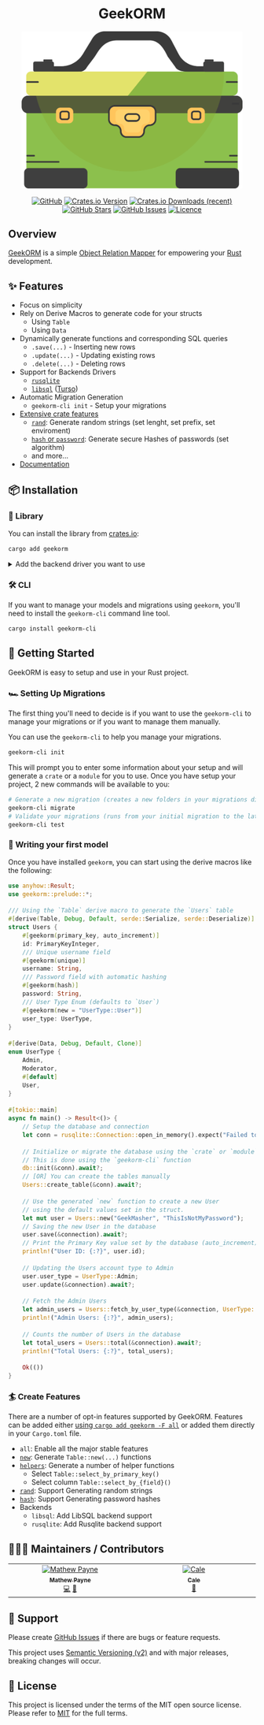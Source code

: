 <!-- markdownlint-disable -->
<div align="center">
<h1>GeekORM</h1>

<img src="./assets/geekorm.png" width="450" title="GeekORM Logo">

[![GitHub](https://img.shields.io/badge/github-%23121011.svg?style=for-the-badge&logo=github&logoColor=white)][github]
[![Crates.io Version](https://img.shields.io/crates/v/geekorm?style=for-the-badge)][crates-io]
[![Crates.io Downloads (recent)](https://img.shields.io/crates/dr/geekorm?style=for-the-badge)][crates-io]
[![GitHub Stars](https://img.shields.io/github/stars/42ByteLabs/geekorm?style=for-the-badge)][github]
[![GitHub Issues](https://img.shields.io/github/issues/42ByteLabs/geekorm?style=for-the-badge)][github-issues]
[![Licence](https://img.shields.io/github/license/Ileriayo/markdown-badges?style=for-the-badge)][license]

</div>
<!-- markdownlint-restore -->

## Overview

[GeekORM][crates-io] is a simple [Object Relation Mapper][docs-orm] for empowering your [Rust][rust-lang] development.

## ✨ Features

- Focus on simplicity
- Rely on Derive Macros to generate code for your structs
  - Using `Table`
  - Using `Data`
- Dynamically generate functions and corresponding SQL queries
  - `.save(...)` - Inserting new rows
  - `.update(...)` - Updating existing rows
  - `.delete(...)` - Deleting rows
- Support for Backends Drivers
  - [`rusqlite`][lib-rusqlite]
  - [`libsql`][lib-libsql] ([Turso][web-turso])
- Automatic Migration Generation
  - `geekorm-cli init` - Setup your migrations
- [Extensive crate features](#-create-features)
  - [`rand`][docs-rand]: Generate random strings (set lenght, set prefix, set enviroment)
  - [`hash` or `password`][docs-hash]: Generate secure Hashes of passwords (set algorithm)
  - and more...
- [Documentation][docs]

## 📦 Installation

### 🦀 Library

You can install the library from [crates.io][crates]:

```bash
cargo add geekorm
```

<!-- markdownlint-disable -->
<details>
<summary>Add the backend driver you want to use</summary>

```bash
cargo add rusqlite
# OR
cargo add libsql
```

Along with the backend driver for `geekorm`:

```bash
cargo add geekorm -F rusqlite
# OR
cargo add geekorm -F libsql
```

</details>
<!-- markdownlint-restore -->

### 🛠️ CLI

If you want to manage your models and migrations using `geekorm`, you'll need to install the `geekorm-cli` command line tool.

```bash
cargo install geekorm-cli
```

## 🏃 Getting Started

GeekORM is easy to setup and use in your Rust project.

### 🏎️ Setting Up Migrations

The first thing you'll need to decide is if you want to use the `geekorm-cli` to manage your migrations or if you want to manage them manually.

You can use the `geekorm-cli` to help you manage your migrations.

```bash
geekorm-cli init
```

This will prompt you to enter some information about your setup and will generate a `crate` or a `module` for you to use.
Once you have setup your project, 2 new commands will be available to you:

```bash
# Generate a new migration (creates a new folders in your migrations directory)
geekorm-cli migrate 
# Validate your migrations (runs from your initial migration to the latest)
geekorm-cli test
```

### 🚀 Writing your first model

Once you have installed `geekorm`, you can start using the derive macros like the following:

```rust
use anyhow::Result;
use geekorm::prelude::*;

/// Using the `Table` derive macro to generate the `Users` table
#[derive(Table, Debug, Default, serde::Serialize, serde::Deserialize)]
struct Users {
    #[geekorm(primary_key, auto_increment)]
    id: PrimaryKeyInteger,
    /// Unique username field
    #[geekorm(unique)]
    username: String,
    /// Password field with automatic hashing
    #[geekorm(hash)]
    password: String,
    /// User Type Enum (defaults to `User`)
    #[geekorm(new = "UserType::User")]
    user_type: UserType,
}

#[derive(Data, Debug, Default, Clone)]
enum UserType {
    Admin,
    Moderator,
    #[default]
    User,
}

#[tokio::main]
async fn main() -> Result<()> {
    // Setup the database and connection
    let conn = rusqlite::Connection::open_in_memory().expect("Failed to open database");

    // Initialize or migrate the database using the `crate` or `module`.
    // This is done using the `geekorm-cli` function
    db::init(&conn).await?;
    // [OR] You can create the tables manually
    Users::create_table(&conn).await?;

    // Use the generated `new` function to create a new User
    // using the default values set in the struct.
    let mut user = Users::new("GeekMasher", "ThisIsNotMyPassword");
    // Saving the new User in the database
    user.save(&connection).await?;
    // Print the Primary Key value set by the database (auto_increment)
    println!("User ID: {:?}", user.id);

    // Updating the Users account type to Admin
    user.user_type = UserType::Admin;
    user.update(&connection).await?;

    // Fetch the Admin Users
    let admin_users = Users::fetch_by_user_type(&connection, UserType::Admin).await?;
    println!("Admin Users: {:?}", admin_users);

    // Counts the number of Users in the database
    let total_users = Users::total(&connection).await?;
    println!("Total Users: {:?}", total_users);

    Ok(())
}
```

### 🏄 Create Features

There are a number of opt-in features supported by GeekORM.
Features can be added either [using `cargo add geekorm -F all`][docs-cargo-add] or added them directly in your `Cargo.toml` file.

- `all`: Enable all the major stable features
- [`new`][docs-new]: Generate `Table::new(...)` functions
- [`helpers`][docs-helpers]: Generate a number of helper functions
  - Select `Table::select_by_primary_key()`
  - Select column `Table::select_by_{field}()`
- [`rand`][docs-rand]: Support Generating random strings
- [`hash`][docs-hash]: Support Generating password hashes
- Backends
  - `libsql`: Add LibSQL backend support
  - `rusqlite`: Add Rusqlite backend support

## 🧑‍🤝‍🧑 Maintainers / Contributors

<!-- ALL-CONTRIBUTORS-LIST:START - Do not remove or modify this section -->
<!-- prettier-ignore-start -->
<!-- markdownlint-disable -->
<table>
  <tbody>
    <tr>
      <td align="center" valign="top" width="14.28%"><a href="https://geekmasher.dev"><img src="https://avatars.githubusercontent.com/u/2772944?v=4?s=100" width="100px;" alt="Mathew Payne"/><br /><sub><b>Mathew Payne</b></sub></a><br /><a href="#code-GeekMasher" title="Code">💻</a> <a href="#review-GeekMasher" title="Reviewed Pull Requests">👀</a></td>
      <td align="center" valign="top" width="14.28%"><a href="https://github.com/MsGeekMasher"><img src="https://avatars.githubusercontent.com/u/93775622?v=4?s=100" width="100px;" alt="Cale"/><br /><sub><b>Cale</b></sub></a><br /><a href="#design-MsGeekMasher" title="Design">🎨</a></td>
    </tr>
  </tbody>
</table>

<!-- markdownlint-restore -->
<!-- prettier-ignore-end -->

<!-- ALL-CONTRIBUTORS-LIST:END -->

## 🦸 Support

Please create [GitHub Issues][github-issues] if there are bugs or feature requests.

This project uses [Semantic Versioning (v2)][semver] and with major releases, breaking changes will occur.

## 📓 License

This project is licensed under the terms of the MIT open source license.
Please refer to [MIT][license] for the full terms.

<!-- Resources -->

[license]: ./LICENSE
[crates-io]: https://crates.io/crates/geekorm
[docs]: https://docs.rs/geekorm/latest/geekorm
[rust-lang]: https://www.rust-lang.org/
[semver]: https://semver.org/
[github]: https://github.com/42ByteLabs/geekorm
[github-issues]: https://github.com/42ByteLabs/geekorm/issues
[crates]: https://crates.io
[docs-orm]: https://en.wikipedia.org/wiki/Object%E2%80%93relational_mapping
[docs-cargo-add]: https://doc.rust-lang.org/cargo/commands/cargo-add.html#dependency-options

[docs-new]: https://docs.rs/geekorm-derive/latest/geekorm_derive/derive.GeekTable.html#generate-new-rows
[docs-helpers]: https://docs.rs/geekorm-derive/latest/geekorm_derive/derive.GeekTable.html#generated-helper-methods
[docs-hash]: https://docs.rs/geekorm-derive/latest/geekorm_derive/derive.GeekTable.html#generate-hash-for-storing-passwords
[docs-rand]: https://docs.rs/geekorm-derive/latest/geekorm_derive/derive.GeekTable.html#generate-random-data-for-column

[lib-libsql]: https://github.com/tursodatabase/libsql
[lib-rusqlite]: https://github.com/rusqlite/rusqlite
[web-turso]: https://turso.tech/
